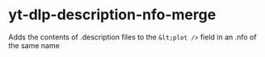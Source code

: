 # yt-dlp-description-nfo-merge
Adds the contents of  .description files to the `&lt;plot />` field in an .nfo of the same name
